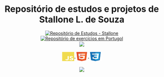 <h1 align = "center"> Repositório de estudos e projetos de Stallone L. de Souza </h1>

<div align="center">
    <a href="https://github.com/stallone-dev/Estudos">
    <img height="130em" alt="Repositório de Estudos - Stallone" src="https://github-readme-stats.vercel.app/api/pin/?username=stallone-dev&theme=gruvbox_light&repo=Estudos"/>
    </a>
    <a href="https://github.com/stallone-dev/exercicios_portugol_2022">
    <img height="130em" alt="Repositório de exercícios em Portugol" src="https://github-readme-stats.vercel.app/api/pin/?username=stallone-dev&theme=gruvbox_light&repo=exercicios_portugol_2022"/>
    </a>
</div>

<div style="display: inline_block" align="center">
  <a href="https://github.com/stallone-dev">
  <img align="center" src="https://github-readme-stats.vercel.app/api/top-langs/?username=stallone-dev&layout=compact&theme=darcula&hide_title=true"/>
</div>

<div style="display: inline_block" align="center"><br>
  <img align="center" alt="Stallone-JS" height="30" width="40" src="https://raw.githubusercontent.com/devicons/devicon/master/icons/javascript/javascript-plain.svg">
  <img align="center" alt="Stallone-HTML" height="30" width="40" src="https://raw.githubusercontent.com/devicons/devicon/master/icons/html5/html5-original.svg">
  <img align="center" alt="Stallone-CSS" height="30" width="40" src="https://raw.githubusercontent.com/devicons/devicon/master/icons/css3/css3-original.svg">
</div>

<div style="display: inline_block" align="center"><br>
    <a href="https://www.linkedin.com/in/stallone-l-de-souza/" target="_blank">
    <img  align="center" src="https://img.shields.io/badge/-LinkedIn-%230077B5?style=for-the-badge&logo=linkedin&logoColor=white" target="_blank"></a>
</div>
 

<!--
**stallone-dev/stallone-dev** is a ✨ _special_ ✨ repository because its `README.md` (this file) appears on your GitHub profile.

Here are some ideas to get you started:

- 🔭 I’m currently working on ...
- 🌱 I’m currently learning ...
- 👯 I’m looking to collaborate on ...
- 🤔 I’m looking for help with ...
- 💬 Ask me about ...
- 📫 How to reach me: ...
- 😄 Pronouns: ...
- ⚡ Fun fact: ...
-->
